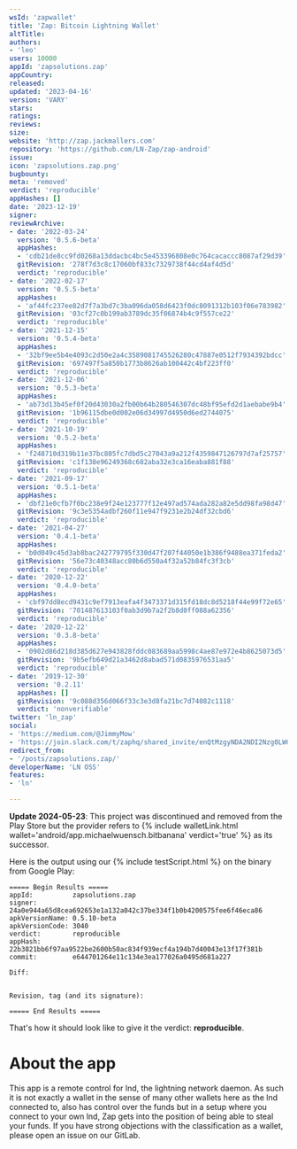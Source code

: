 ```yaml
---
wsId: 'zapwallet'
title: 'Zap: Bitcoin Lightning Wallet'
altTitle: 
authors:
- 'leo'
users: 10000
appId: 'zapsolutions.zap'
appCountry: 
released: 
updated: '2023-04-16'
version: 'VARY'
stars: 
ratings: 
reviews: 
size: 
website: 'http://zap.jackmallers.com'
repository: 'https://github.com/LN-Zap/zap-android'
issue: 
icon: 'zapsolutions.zap.png'
bugbounty: 
meta: 'removed'
verdict: 'reproducible'
appHashes: []
date: '2023-12-19'
signer: 
reviewArchive:
- date: '2022-03-24'
  version: '0.5.6-beta'
  appHashes:
  - 'cdb21de8cc9fd0268a13ddacbc4bc5e453396808e0c764cacaccc8087af29d39'
  gitRevision: '278f7d3c8c17060bf833c7329738f44cd4af4d5d'
  verdict: 'reproducible'
- date: '2022-02-17'
  version: '0.5.5-beta'
  appHashes:
  - 'af44fc237ee82d7f7a3bd7c3ba096da058d6423f0dc8091312b103f06e783982'
  gitRevision: '03cf27c0b199ab3789dc35f06874b4c9f557ce22'
  verdict: 'reproducible'
- date: '2021-12-15'
  version: '0.5.4-beta'
  appHashes:
  - '32bf9ee5b4e4093c2d50e2a4c3589081745526280c47887e0512f7934392bdcc'
  gitRevision: '697497f5a850b1773b8626ab100442c4bf223ff0'
  verdict: 'reproducible'
- date: '2021-12-06'
  version: '0.5.3-beta'
  appHashes:
  - 'ab73d13b45ef0f20d43030a2fb00b64b280546307dc48bf95efd2d1aebabe9b4'
  gitRevision: '1b96115dbe0d002e06d34997d4950d6ed2744075'
  verdict: 'reproducible'
- date: '2021-10-19'
  version: '0.5.2-beta'
  appHashes:
  - 'f248710d319b11e37bc805fc7dbd5c27043a9a212f4359847126797d7af25757'
  gitRevision: 'c1f138e96249368c682aba32e3ca16eaba881f88'
  verdict: 'reproducible'
- date: '2021-09-17'
  version: '0.5.1-beta'
  appHashes:
  - 'dbf21e0cfb7f0bc238e9f24e123777f12e497ad574ada282a82e5dd98fa98d47'
  gitRevision: '9c3e5354adbf260f11e947f9231e2b24df32cbd6'
  verdict: 'reproducible'
- date: '2021-04-27'
  version: '0.4.1-beta'
  appHashes:
  - 'b0d049c45d3ab8bac242779795f330d47f207f44050e1b386f9488ea371feda2'
  gitRevision: '56e73c40348acc80b6d550a4f32a52b84fc3f3cb'
  verdict: 'reproducible'
- date: '2020-12-22'
  version: '0.4.0-beta'
  appHashes:
  - 'cbf97dd8ecd9431c9ef7913eafa4f3473371d315fd18dc8d5218f44e99f72e65'
  gitRevision: '701487613103f0ab3d9b7a2f2b8d0ff088a62356'
  verdict: 'reproducible'
- date: '2020-12-22'
  version: '0.3.8-beta'
  appHashes:
  - '0902d86d218d385d627e943828fddc083689aa5998c4ae87e972e4b8625073d5'
  gitRevision: '9b5efb649d21a3462d8abad571d0835976531aa5'
  verdict: 'reproducible'
- date: '2019-12-30'
  version: '0.2.11'
  appHashes: []
  gitRevision: '9c088d356d066f33c3e3d8fa21bc7d74082c1118'
  verdict: 'nonverifiable'
twitter: 'ln_zap'
social:
- 'https://medium.com/@JimmyMow'
- 'https://join.slack.com/t/zaphq/shared_invite/enQtMzgyNDA2NDI2Nzg0LWQ1OGMyMWI3YTdmYTQ0YTVmODg4ZmNkYjQ1MzUxNGExMGRmZWEyNTUyOGQzMzZkYTdhODE3NmQxZWZiOGFkYWI'
redirect_from:
- '/posts/zapsolutions.zap/'
developerName: 'LN OSS'
features:
- 'ln'

---
```


**Update 2024-05-23**: This project was discontinued and removed from the Play
Store but the provider refers to {% include walletLink.html
wallet='android/app.michaelwuensch.bitbanana' verdict='true' %} as its successor.



Here is the output using our {% include testScript.html %} on the binary from Google Play:

```
===== Begin Results =====
appId:          zapsolutions.zap
signer:         24a0e944a65d8cea692653e1a132a042c37be334f1b0b4200575fee6f46eca86
apkVersionName: 0.5.10-beta
apkVersionCode: 3040
verdict:        reproducible
appHash:        22b3821bb6f97aa9522be2600b50ac834f939ecf4a194b7d40043e13f17f381b
commit:         e644701264e11c134e3ea177026a0495d681a227

Diff:


Revision, tag (and its signature):

===== End Results =====
```

That's how it should look like to give it the verdict: **reproducible**.

# About the app

This app is a remote control for lnd, the lightning network daemon. As such it
is not exactly a wallet in the sense of many other wallets here as the lnd
connected to, also has control over the funds but in a setup where you connect
to your own lnd, Zap gets into the position of being able to steal your funds.
If you have strong objections with the classification as a wallet, please open
an issue on our GitLab.
